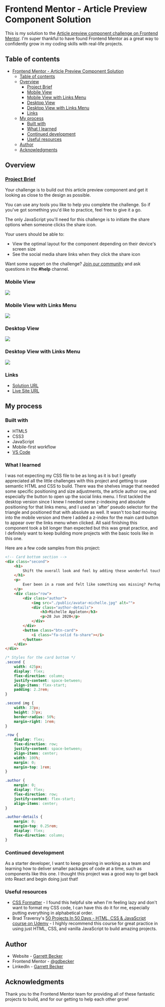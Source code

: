 # Frontend Mentor - Article Preview Component Solution

This is my solution to the [Article preview component challenge on Frontend Mentor](https://www.frontendmentor.io/challenges/article-preview-component-dYBN_pYFT). I'm super thankful to have found Frontend Mentor as a great way to confidently grow in my coding skills with real-life projects. 

## Table of contents

- [Frontend Mentor - Article Preview Component Solution](#frontend-mentor---article-preview-component-solution)
	- [Table of contents](#table-of-contents)
	- [Overview](#overview)
		- [Project Brief](#project-brief)
		- [Mobile View](#mobile-view)
		- [Mobile View with Links Menu](#mobile-view-with-links-menu)
		- [Desktop View](#desktop-view)
		- [Desktop View with Links Menu](#desktop-view-with-links-menu)
		- [Links](#links)
	- [My process](#my-process)
		- [Built with](#built-with)
		- [What I learned](#what-i-learned)
		- [Continued development](#continued-development)
		- [Useful resources](#useful-resources)
	- [Author](#author)
	- [Acknowledgments](#acknowledgments)

## Overview

### [Project Brief](./project%20brief/)

Your challenge is to build out this article preview component and get it looking as close to the design as possible.

You can use any tools you like to help you complete the challenge. So if you've got something you'd like to practice, feel free to give it a go.

The only JavaScript you'll need for this challenge is to initiate the share options when someone clicks the share icon.

Your users should be able to: 

- View the optimal layout for the component depending on their device's screen size
- See the social media share links when they click the share icon

Want some support on the challenge? [Join our community](https://www.frontendmentor.io/community) and ask questions in the **#help** channel.

### Mobile View

![](./article-preview-component-mobile.jpg)

### Mobile View with Links Menu

![](./article-preview-component-mobile-menu.jpg)

### Desktop View

![](./article-preview-component-desktop.jpg)

### Desktop View with Links Menu

![](./article-preview-component-desktop-menu.jpg)

### Links

- [Solution URL]()
- [Live Site URL](https://article-preview-component-gdbecker.netlify.app)

## My process

### Built with

- HTML5
- CSS3
- JavaScript
- Mobile-first workflow
- [VS Code](https://code.visualstudio.com)

### What I learned

I was not expecting my CSS file to be as long as it is but I greatly appreciated all the little challenges with this project and getting to use semantic HTML and CSS to build. There was the shelves image that needed some specific positioning and size adjustments, the article author row, and especially the button to open up the social links menu. I first tackled the desktop version since I knew I needed some z-indexing and absolute positioning for that links menu, and I used an 'after' pseudo selector for the triangle and positioned that with absolute as well. It wasn't too bad moving into the mobile version and there I added a z-index for the main card button to appear over the links menu when clicked. All said finishing this component took a bit longer than expected but this was great practice, and I definitely want to keep building more projects with the basic tools like in this one. 

Here are a few code samples from this project:

```html
<!-- Card bottom section -->
<div class="second">
	<h1>
		Shift the overall look and feel by adding these wonderful touches to furniture in your home
	</h1>
	<p>
		Ever been in a room and felt like something was missing? Perhaps it felt slightly bare and uninviting. I’ve got some simple tips to help you make any room feel complete.
	</p>
	<div class="row">
		<div class="author">
			<img src="./public/avatar-michelle.jpg" alt="">
			<div class="author-details">
				<h3>Michelle Appleton</h3>
				<p>28 Jun 2020</p>
			</div>
		</div>
		<button class="btn-card">
			<i class="fa-solid fa-share"></i>
		</button>
	</div>
</div>
```

```css
/* Styles for the card bottom */
.second {
	width: 425px;
	display: flex;
	flex-direction: column;
	justify-content: space-between;
	align-items: flex-start;
	padding: 2.2rem;
}

.second img {
	width: 37px;
	height: 37px;
	border-radius: 50%;
	margin-right: 1rem;
}

.row {
	display: flex;
	flex-direction: row;
	justify-content: space-between;
	align-items: center;
	width: 100%;
	margin: 0;
	margin-top: 1rem;
}

.author {
	margin: 0;
	display: flex;
	flex-direction: row;
	justify-content: flex-start;
	align-items: center;
}

.author-details {
	margin: 0;
	margin-top: 0.25rem;
	display: flex;
	flex-direction: column;
}
```

### Continued development

As a starter developer, I want to keep growing in working as a team and learning how to deliver smaller packages of code at a time, such as components like this one. I thought this project was a good way to get back into React and begin doing just that!

### Useful resources

- [CSS Formatter](http://www.lonniebest.com/FormatCSS/) - I found this helpful site when I'm feeling lazy and don't want to format my CSS code, I can have this do it for me, especially putting everything in alphabetical order.
- Brad Traversy's [50 Projects In 50 Days - HTML, CSS & JavaScript course on Udemy](https://www.udemy.com/course/50-projects-50-days/) - I highly recommend this course for great practice in using just HTML, CSS, and vanilla JavaScript to build amazing projects.

## Author

- Website - [Garrett Becker]()
- Frontend Mentor - [@gdbecker](https://www.frontendmentor.io/profile/gdbecker)
- LinkedIn - [Garrett Becker](https://www.linkedin.com/in/garrett-becker-923b4a106/)

## Acknowledgments

Thank you to the Frontend Mentor team for providing all of these fantastic projects to build, and for our getting to help each other grow!
